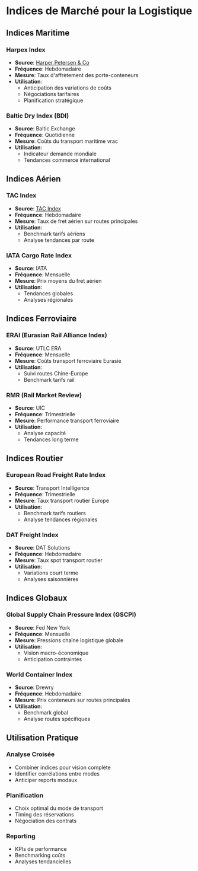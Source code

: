 # Indices de Marché pour la Logistique

## Indices Maritime
### Harpex Index
- **Source**: [Harper Petersen & Co](https://www.harperpetersen.com/#harpex)
- **Fréquence**: Hebdomadaire
- **Mesure**: Taux d'affrètement des porte-conteneurs
- **Utilisation**: 
  * Anticipation des variations de coûts
  * Négociations tarifaires
  * Planification stratégique

### Baltic Dry Index (BDI)
- **Source**: Baltic Exchange
- **Fréquence**: Quotidienne
- **Mesure**: Coûts du transport maritime vrac
- **Utilisation**: 
  * Indicateur demande mondiale
  * Tendances commerce international

## Indices Aérien
### TAC Index
- **Source**: [TAC Index](https://www.tacindex.com)
- **Fréquence**: Hebdomadaire
- **Mesure**: Taux de fret aérien sur routes principales
- **Utilisation**:
  * Benchmark tarifs aériens
  * Analyse tendances par route

### IATA Cargo Rate Index
- **Source**: IATA
- **Fréquence**: Mensuelle
- **Mesure**: Prix moyens du fret aérien
- **Utilisation**:
  * Tendances globales
  * Analyses régionales

## Indices Ferroviaire
### ERAI (Eurasian Rail Alliance Index)
- **Source**: UTLC ERA
- **Fréquence**: Mensuelle
- **Mesure**: Coûts transport ferroviaire Eurasie
- **Utilisation**:
  * Suivi routes Chine-Europe
  * Benchmark tarifs rail

### RMR (Rail Market Review)
- **Source**: UIC
- **Fréquence**: Trimestrielle
- **Mesure**: Performance transport ferroviaire
- **Utilisation**:
  * Analyse capacité
  * Tendances long terme

## Indices Routier
### European Road Freight Rate Index
- **Source**: Transport Intelligence
- **Fréquence**: Trimestrielle
- **Mesure**: Taux transport routier Europe
- **Utilisation**:
  * Benchmark tarifs routiers
  * Analyse tendances régionales

### DAT Freight Index
- **Source**: DAT Solutions
- **Fréquence**: Hebdomadaire
- **Mesure**: Taux spot transport routier
- **Utilisation**:
  * Variations court terme
  * Analyses saisonnières

## Indices Globaux
### Global Supply Chain Pressure Index (GSCPI)
- **Source**: Fed New York
- **Fréquence**: Mensuelle
- **Mesure**: Pressions chaîne logistique globale
- **Utilisation**:
  * Vision macro-économique
  * Anticipation contraintes

### World Container Index
- **Source**: Drewry
- **Fréquence**: Hebdomadaire
- **Mesure**: Prix conteneurs sur routes principales
- **Utilisation**:
  * Benchmark global
  * Analyse routes spécifiques

## Utilisation Pratique
### Analyse Croisée
- Combiner indices pour vision complète
- Identifier corrélations entre modes
- Anticiper reports modaux

### Planification
- Choix optimal du mode de transport
- Timing des réservations
- Négociation des contrats

### Reporting
- KPIs de performance
- Benchmarking coûts
- Analyses tendancielles